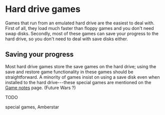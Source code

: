 # Hard drive games

Games that run from an emulated hard drive are the easiest to deal with. First
of all, they load much faster than floppy games and you don't need swap disks.
Secondly, most of these games can save your progress to the hard drive, so you
don't need to deal with save disks either.


## Saving your progress

Most hard drive games store the save games on the hard drive; using
the save and restore game functionality in these games should be
straightforward. A minority of games insist on using a save disk even when
installed to the hard drive---these special games are mentioned on the [Game
notes](game-notes.md) page. (Future Wars ?)

TODO

special games, Amberstar
